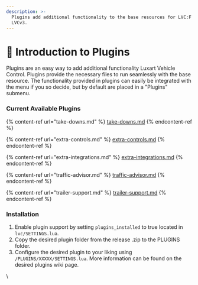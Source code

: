 ```yaml
---
description: >-
  Plugins add additional functionality to the base resources for LVC:F and
  LVCv3.
---
```


# 🔌 Introduction to Plugins

Plugins are an easy way to add additional functionality Luxart Vehicle Control. Plugins provide the necessary files to run seamlessly with the base resource. The functionality provided in plugins can easily be integrated with the menu if you so decide, but by default are placed in a "Plugins" submenu.

### Current Available Plugins

{% content-ref url="take-downs.md" %}
[take-downs.md](take-downs.md)
{% endcontent-ref %}

{% content-ref url="extra-controls.md" %}
[extra-controls.md](extra-controls.md)
{% endcontent-ref %}

{% content-ref url="extra-integrations.md" %}
[extra-integrations.md](extra-integrations.md)
{% endcontent-ref %}

{% content-ref url="traffic-advisor.md" %}
[traffic-advisor.md](traffic-advisor.md)
{% endcontent-ref %}

{% content-ref url="trailer-support.md" %}
[trailer-support.md](trailer-support.md)
{% endcontent-ref %}

### Installation

1. Enable plugin support by setting `plugins_installed` to true located in `lvc/SETTINGS.lua`.
2. Copy the desired plugin folder from the release .zip to the PLUGINS folder.
3. Configure the desired plugin to your liking using `/PLUGINS/XXXXX/SETTINGS.lua`. More information can be found on the desired plugins wiki page.

\
